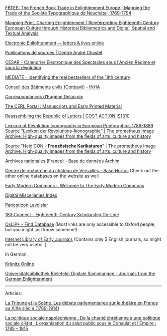 [FBTEE: The French Book Trade in Enlightenment Europe | Mapping the Trade of the Société Typographique de Neuchâtel, 1769-1794](http://fbtee.uws.edu.au/main/)

[Mapping Print, Charting Enlightenment | Reinterpreting Eighteenth-Century European Culture through Historical Bibliometrics and Digital, Spatial and Textual Analysis](http://fbtee.uws.edu.au/mpce/)


[Electronic Enlightenment — letters & lives online](http://www.e-enlightenment.com/)

[Publications de sources | Centre André Chastel](http://www.centrechastel.paris-sorbonne.fr/page/publications-de-sources)

[CESAR - Calendrier Electronique des Spectacles sous l'Ancien Régime et sous la révolution](http://www.cesar.org.uk/cesar2/)

[MEDIATE - Identifying the real bestsellers of the 18th century](http://mediate18.nl/?page=database)


[Conseil des Bâtiments civils (Conbavil) - INHA](http://www.inha.fr/fr/ressources/bases-documentaires/conseil-des-batiments-civils-conbavil.html?search-keywords=conbavil)

[Correspondances d’Eugène Delacroix](http://www.correspondance-delacroix.fr/)

[The CERL Portal : Manuscripts and Early Printed Material](http://cerl.epc.ub.uu.se/sportal/)

[Reassembling the Republic of Letters | COST ACTION IS1310](http://www.republicofletters.net/)

<!-- [Lexicon of Revolution Iconography in European Printgraphics 1789-1889 
'Lexikon der Revolutions-Ikonographie in der europäischen Druckgraphik 1789-1889' — FB04 - Geschichts- und Kulturwissenschaften](http://www.uni-giessen.de/fbz/fb04/institute/geschichte/fruehe_neuzeit/forschung3/forschung-reichardt/lexikon-revolutions-ikonographie)
In German, but not hard to navigate -->

[Lexicon of Revolution Iconography in European Printgraphics 1789-1889 
Source "Lexikon der Revolutions-Ikonographie" | The prometheus Image Archive: High-quality images from the fields of arts, culture and history](http://prometheus.uni-koeln.de/pandora/source/show/giessen_lri)

[Source "HeidICON - **Französische Karikaturen**" | The prometheus Image Archive: High-quality images from the fields of arts, culture and history](http://prometheus.uni-koeln.de/pandora/source/show/heidicon_fk)

[Archives nationales (France) - Base de données Archim](http://www.culture.gouv.fr/documentation/archim/menus-plaisirs.html)

[Centre de recherche du château de Versailles - Base Hortus](http://chateauversailles-recherche.fr/francais/ressources-documentaires/bases-de-donnees-en-ligne/base-hortus-121/base-hortus)
Check out the other online databases on the website as well




[Early Modern Commons :: Welcome to The Early Modern Commons](http://commons.earlymodernweb.org/)

[Digital Miscellanies Index](http://digitalmiscellaniesindex.org/)

[Panopticon Lavoisier](http://moro.imss.fi.it/lavoisier/)

[18thConnect - Eighteenth-Century Scholarship On-Line](http://www.18thconnect.org/)


[OxLIP+ - Find Database](http://oxford1-ml.hosted.exlibrisgroup.com/V/FP5Q5MNAY3R78CAIJXDM61DEJLQJYK877N74N6K452ME41AV4X-05627?func=find-db-1-category&mode=category&sequence=000000229&restricted=all)
(Most links are only accessible to Oxford people, but you might just know someone!)

[Internet Library of Early Journals](http://www.bodley.ox.ac.uk/ilej/)
(Contains only 5 English journals, so might not be very useful..)

In German:

[Krünitz Online](http://www.kruenitz1.uni-trier.de/)

[Universitätsbibliothek Bielefeld: Digitale Sammlungen - Journals from the German Enlightenment](http://ds.ub.uni-bielefeld.de/viewer/browse/zeitschriftenderaufklaerung/-/1/SORT_TITLE/-/)

---

Articles:

[La Tribune et la Scène. Les débats parlementaires sur le théâtre en France au XIXe siècle (1789-1914)](https://hal.archives-ouvertes.fr/CHCSC/tel-01317496v1)

[La politique sociale napoléonienne : De la charité chrétienne à une politique sociale d’état : L’organisation du salut public sous le Consulat et l’Empire : 1785 – 1815](https://hal.archives-ouvertes.fr/CHCSC/tel-01226867v1)


